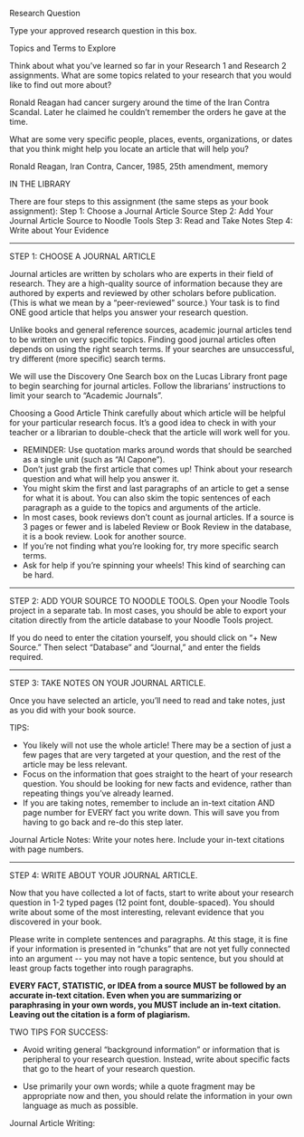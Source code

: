 Research Question


Type your approved research question in this box. 




	



Topics and Terms to Explore


Think about what you’ve learned so far in your Research 1 and Research 2 assignments. What are some topics related to your research that you would like to find out more about? 


Ronald Reagan had cancer surgery around the time of the Iran Contra Scandal. Later he claimed he couldn’t remember the orders he gave at the time.


What are some very specific people, places, events, organizations, or dates that you think might help you locate an article that will help you? 


Ronald Reagan, Iran Contra, Cancer, 1985, 25th amendment, memory




	



IN THE LIBRARY


There are four steps to this assignment (the same steps as your book assignment): 
Step 1: Choose a Journal Article Source
Step 2: Add Your Journal Article Source to Noodle Tools 
Step 3: Read and Take Notes 
Step 4: Write about Your Evidence   






________________


STEP 1: CHOOSE A JOURNAL ARTICLE 


Journal articles are written by scholars who are experts in their field of research. They are a high-quality source of information because they are authored by experts and reviewed by other scholars before publication. (This is what we mean by a “peer-reviewed” source.) Your task is to find ONE good article that helps you answer your research question. 


Unlike books and general reference sources, academic journal articles tend to be written on very specific topics. Finding good journal articles often depends on using the right search terms. If your searches are unsuccessful, try different (more specific) search terms. 


We will use the Discovery One Search box on the Lucas Library front page to begin searching for journal articles. Follow the librarians’ instructions to limit your search to “Academic Journals”. 




Choosing a Good Article
Think carefully about which article will be helpful for your particular research focus. It’s a good idea to check in with your teacher or a librarian to double-check that the article will work well for you. 
 
* REMINDER: Use quotation marks around words that should be searched as a single unit (such as “Al Capone”). 
* Don’t just grab the first article that comes up! Think about your research question and what will help you answer it. 
* You might skim the first and last paragraphs of an article to get a sense for what it is about. You can also skim the topic sentences of each paragraph as a guide to the topics and arguments of the article. 
* In most cases, book reviews don’t count as journal articles. If a source is 3 pages or fewer and is labeled Review or Book Review in the database, it is a book review. Look for another source.
* If you’re not finding what you’re looking for, try more specific search terms. 
* Ask for help if you’re spinning your wheels! This kind of searching can be hard. 






________________


STEP 2: ADD YOUR SOURCE TO NOODLE TOOLS.
Open your Noodle Tools project in a separate tab. In most cases, you should be able to export your citation directly from the article database to your Noodle Tools project. 


If you do need to enter the citation yourself, you should click on “+ New Source.” Then select “Database” and “Journal,” and enter the fields required. 


  

________________


STEP 3: TAKE NOTES ON YOUR JOURNAL ARTICLE. 


Once you have selected an article, you’ll need to read and take notes, just as you did with your book source. 


TIPS: 
* You likely will not use the whole article! There may be a section of just a few pages that are very targeted at your question, and the rest of the article may be less relevant. 
* Focus on the information that goes straight to the heart of your research question. You should be looking for new facts and evidence, rather than repeating things you’ve already learned. 
* If you are taking notes, remember to include an in-text citation AND page number for EVERY fact you write down. This will save you from having to go back and re-do this step later. 


Journal Article Notes:
Write your notes here. Include your in-text citations with page numbers.  






________________


STEP 4: WRITE ABOUT YOUR JOURNAL ARTICLE. 


Now that you have collected a lot of facts, start to write about your research question in 1-2 typed pages (12 point font, double-spaced). You should write about some of the most interesting, relevant evidence that you discovered in your book. 


Please write in complete sentences and paragraphs. At this stage, it is fine if your information is presented in “chunks” that are not yet fully connected into an argument -- you may not have a topic sentence, but you should at least group facts together into rough paragraphs. 


**EVERY FACT, STATISTIC, or IDEA from a source MUST be followed by an accurate in-text citation. Even when you are summarizing or paraphrasing in your own words, you MUST include an in-text citation. Leaving out the citation is a form of plagiarism.**




TWO TIPS FOR SUCCESS: 


* Avoid writing general “background information” or information that is peripheral to your research question. Instead, write about specific facts that go to the heart of your research question.


* Use primarily your own words; while a quote fragment may be appropriate now and then, you should relate the information in your own language as much as possible. 


Journal Article Writing: